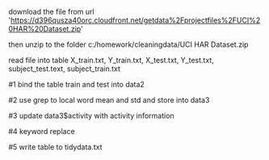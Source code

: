 download the file from url 
'https://d396qusza40orc.cloudfront.net/getdata%2Fprojectfiles%2FUCI%20HAR%20Dataset.zip'

then unzip 
to the folder c:/homework/cleaningdata/UCI HAR Dataset.zip

read file into table X_train.txt, Y_train.txt, X_test.txt, Y_test.txt, subject_test.text, subject_train.txt

#1
bind the table train and test into data2

#2
use grep to local word mean and std
and store into data3

#3 update data3$activity with activity information

#4 keyword replace

#5 write table to tidydata.txt
